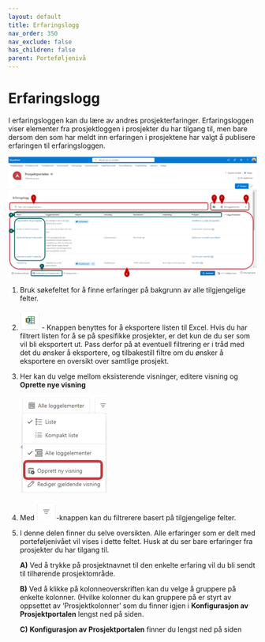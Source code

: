 ```yaml
---
layout: default
title: Erfaringslogg
nav_order: 350
nav_exclude: false
has_children: false
parent: Porteføljenivå
---
```


# Erfaringslogg

I erfaringsloggen kan du lære av andres prosjekterfaringer.
Erfaringsloggen viser elementer fra prosjektloggen i prosjekter du har
tilgang til, men bare dersom den som har meldt inn erfaringen i
prosjektene har valgt å publisere erfaringen til erfaringsloggen.



![](./media/3.5-Erfaringslogg.png)

1) Bruk søkefeltet for å finne erfaringer på bakgrunn av alle tilgjengelige felter.
2) ![](./media/EksporterTilExcel.png) - Knappen benyttes for å eksportere listen til Excel. Hvis du har filtrert listen for å se på spesifikke prosjekter, er det kun de du ser som vil bli eksportert ut. Pass derfor på at eventuell filtrering er i tråd med det du ønsker å eksportere, og tilbakestill filtre om du ønsker å eksportere en oversikt over samtlige prosjekt.
3) Her kan du velge mellom eksisterende visninger, editere visning og **Oprette nye visning**

   ![](./media/3.5-Erfaringslogg-OpprettNyVisning.png) 


4) Med ![](./media/FiltrerKnapp.png)-knappen kan du filtrerere basert på tilgjengelige felter.

5)  I denne delen finner du selve oversikten. Alle erfaringer som er delt med porteføljenivået vil vises i dette feltet. Husk at du ser bare erfaringer fra prosjekter du har tilgang til.
    
     **A)** Ved å trykke på prosjektnavnet til den enkelte erfaring vil du bli sendt til tilhørende prosjektområde.
    
     **B)** Ved å klikke på kolonneoverskriften kan du velge å gruppere på enkelte kolonner. (Hvilke kolonner du kan gruppere på er styrt 
             av oppsettet av ‘Prosjektkolonner’ som du finner igjen i **Konfigurasjon av Prosjektportalen** lengst ned på siden.
    
     **C)**  **Konfigurasjon av Prosjektportalen** finner du lengst ned på siden
   
